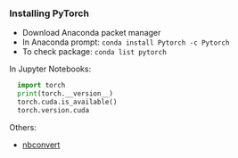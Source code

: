 ### Installing PyTorch

- Download Anaconda packet manager
- In Anaconda prompt: `conda install Pytorch -c Pytorch`
- To check package: `conda list pytorch`

In Jupyter Notebooks:

```python
  import torch
  print(torch.__version__)
  torch.cuda.is_available()
  torch.version.cuda
  ```
  
  Others:
  - [nbconvert](https://ipython.org/ipython-doc/dev/notebook/nbconvert.html)
